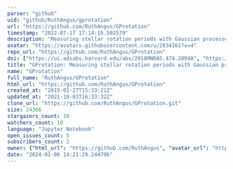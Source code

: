 ```yaml
---
parser: "github"
uid: "github/RuthAngus/gprotation"
url: "https://github.com/RuthAngus/GProtation"
timestamp: "2022-07-17 17:14:15.502579"
description: "Measuring stellar rotation periods with Gaussian processes"
avatar: "https://avatars.githubusercontent.com/u/2834161?v=4"
repo_url: "https://github.com/RuthAngus/GProtation"
doi: ["https://ui.adsabs.harvard.edu/abs/2018MNRAS.474.2094A", "https://ui.adsabs.harvard.edu/abs/2020ascl.soft07001A/abstract"]
title: "GProtation: Measuring stellar rotation periods with Gaussian processes"
name: "GProtation"
full_name: "RuthAngus/GProtation"
html_url: "https://github.com/RuthAngus/GProtation"
created_at: "2015-01-27T15:33:21Z"
updated_at: "2021-10-03T16:33:32Z"
clone_url: "https://github.com/RuthAngus/GProtation.git"
size: 24366
stargazers_count: 10
watchers_count: 10
language: "Jupyter Notebook"
open_issues_count: 5
subscribers_count: 2
owner: {"html_url": "https://github.com/RuthAngus", "avatar_url": "https://avatars.githubusercontent.com/u/2834161?v=4", "login": "RuthAngus", "type": "User"}
date: "2024-01-06 14:21:29.244796"
---
```

